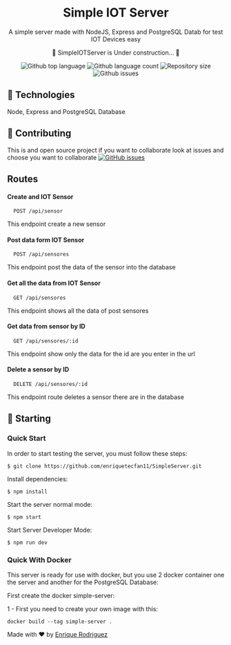 <h1  align="center">Simple IOT Server</h1>
<p  align="center">
A simple server made with NodeJS, Express and PostgreSQL Datab for test IOT Devices easy
<p>


<p>
<div  align="center">
🚧 SimpleIOTServer is Under construction... 🚧
</div>
<p align="center">
<img  alt="Github top language"  src="https://img.shields.io/github/languages/top/enriquetecfan11/iotdashboard?color=56BEB8">
<img  alt="Github language count"  src="https://img.shields.io/github/languages/count/enriquetecfan11/iotdashboard?color=56BEB8">
<img  alt="Repository size"  src="https://img.shields.io/github/repo-size/enriquetecfan11/iotdashboard?color=56BEB8">
<img alt="Github issues" src="https://img.shields.io/github/issues/enriquetecfan11/iotdashboard?color=56BEB8" />
</p>


## :rocket: Technologies ##

Node, Express and PostgreSQL Database

## :memo: Contributing ##

This is and open source project if you want to collaborate look at issues and choose you want to collaborate 
[![GitHub issues](https://img.shields.io/github/issues/enriquetecfan11/SimpleServer)](https://github.com/enriquetecfan11/SimpleServer/issues)

## Routes

#### Create and IOT Sensor

```http
  POST /api/sensor
```
This endpoint create a new sensor

#### Post data form IOT Sensor

```http
  POST /api/sensores
```
This endpoint post the data of the sensor into the database

#### Get all the data from IOT Sensor

```http
  GET /api/sensores
```
This endpoint shows all the data of post sensores

#### Get data from sensor by ID

```http
  GET /api/sensores/:id
```
This endpoint show only the data for the id are you enter in the url

#### Delete a sensor by ID

```http
  DELETE /api/sensores/:id
```
This endpoint route deletes a sensor there are in the database

## :checkered_flag: Starting ##

###  Quick Start

In order to start testing the server, you must follow these steps:

```console
$ git clone https://github.com/enriquetecfan11/SimpleServer.git
```
Install dependencies:

```console
$ npm install
```

  Start the server normal mode:

```console
$ npm start
```

Start Server Developer Mode:
```console
$ npm run dev
```
### Quick With Docker
This server is ready for use with docker, but you use 2 docker container one the server and another for the PostgreSQL Database:

First create the docker simple-server:
 
1 - First you need to create your own image with this:
```console
docker build --tag simple-server . 
```


Made with :heart: by <a href="https://github.com/enriquetecfan11" target="_blank">Enrique Rodriguez</a>
